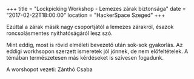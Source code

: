 +++
title = "Lockpicking Workshop - Lemezes zárak biztonsága"
date = "2017-02-22T18:00:00"
location = "HackerSpace Szeged"
+++

Ezúttal a zárak másik nagy csoportjától a lemezes zárakról, ésazok roncsolásmentes nyithatóságáról lesz szó.

Mint eddig, most is rövid elméleti bevezető után sok-sok gyakorlás.  Az eddigi workhsopon szerzett ismeretek jól jönnek, de nem előfeltételek. A témában természetesen más kérdéseket is szívesen fogadunk.

A worshopot vezeti: Zánthó Csaba